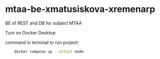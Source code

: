 # mtaa-be-xmatusiskova-xremenarp
BE of REST and DB for subject MTAA

Turn on Docker Desktop

command in terminal to run project:
```sh
    docker compose up --attach node
```